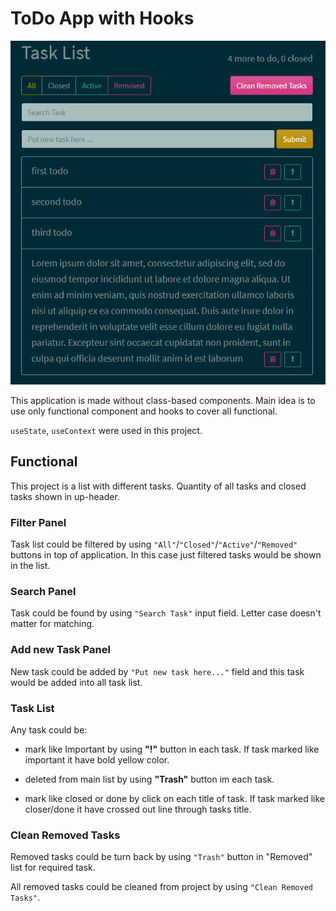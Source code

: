 # ToDo App with Hooks

<img src="../img/todo-hooks.png" width="600" height="550"/>

This application is made without class-based components. Main idea is to use only functional component and hooks to cover all functional.

`useState`, `useContext` were used in this project.

## Functional

This project is a list with different tasks. Quantity of all tasks and closed tasks shown in up-header.

### Filter Panel

Task list could be filtered by using `"All"`/`"Closed"`/`"Active"`/`"Removed"` buttons in top of application. In this case just filtered tasks would be shown in the list.

### Search Panel

Task could be found by using `"Search Task"` input field. 
Letter case doesn't matter for matching.

### Add new Task Panel

New task could be added by `"Put new task here..."` field and this task would be added into all task list.

### Task List

Any task could be:
- mark like Important by using **"!"** button in each task. If task marked like important it have bold yellow color.

- deleted from main list by using **"Trash"** button im each task.

- mark like closed or done by click on each title of task. If task marked like closer/done it have crossed out line through tasks title. 

### Clean Removed Tasks

Removed tasks could be turn back by using `"Trash"` button in "Removed" list for required task.

All removed tasks could be cleaned from project by using `"Clean Removed Tasks"`.
